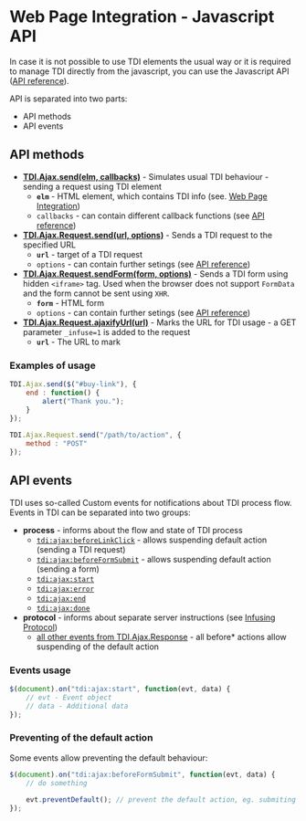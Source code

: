# Web Page Integration - Javascript API

In case it is not possible to use TDI elements the usual way or it is required to manage TDI directly from the javascript, you can use the Javascript API ([API reference](http://twinstone.github.io/tdi/docs/api/)).

API is separated into two parts:

* API methods
* API events

## API methods

* **[TDI.Ajax.send(elm, callbacks)](http://twinstone.github.io/tdi/docs/api/classes/TDI.Ajax.html#method_send)** - Simulates usual TDI behaviour - sending a request using TDI element
  * **`elm`** - HTML element, which contains TDI info (see. [Web Page Integration](web-page-integration.md))
  * `callbacks` - can contain different callback functions (see [API reference](http://twinstone.github.io/tdi/docs/api/classes/TDI.Ajax.html#method_send))
* **[TDI.Ajax.Request.send(url, options)](http://twinstone.github.io/tdi/docs/api/classes/TDI.Ajax.Request.html#method_send)** - Sends a TDI request to the specified URL
  * **`url`** - target of a TDI request
  * `options` - can contain further setings (see [API reference](http://twinstone.github.io/tdi/docs/api/classes/TDI.Ajax.Request.html#method_send))
* **[TDI.Ajax.Request.sendForm(form, options)](http://twinstone.github.io/tdi/docs/api/classes/TDI.Ajax.Request.html#method_sendForm)** - Sends a TDI form using hidden `<iframe>` tag. Used when the browser does not support `FormData` and the form cannot be sent using `XHR`.
  * **`form`** - HTML form
  * `options` - can contain further setings (see [API reference](http://twinstone.github.io/tdi/docs/api/classes/TDI.Ajax.Request.html#method_sendForm))
* **[TDI.Ajax.Request.ajaxifyUrl(url)](http://twinstone.github.io/tdi/docs/api/classes/TDI.Ajax.Request.html#method_ajaxifyUrl)** - Marks the URL for TDI usage - a GET parameter `_infuse=1` is added to the request
  * **`url`** - The URL to mark

### Examples of usage

```javascript
TDI.Ajax.send($("#buy-link"), {
    end : function() {
        alert("Thank you.");  
    }
});
 
TDI.Ajax.Request.send("/path/to/action", {
    method : "POST"
});
````

## API events

TDI uses so-called Custom events for notifications about TDI process flow. Events in TDI can be separated into two groups:

* **process**  - informs about the flow and state of TDI process
  * [`tdi:ajax:beforeLinkClick`](http://twinstone.github.io/tdi/docs/api/classes/TDI.Ajax.html#event_tdi:ajax:beforeLinkClick) - allows suspending default action (sending a  TDI request)
  * [`tdi:ajax:beforeFormSubmit`](http://twinstone.github.io/tdi/docs/api/classes/TDI.Ajax.html#event_tdi:ajax:beforeFormSubmit) - allows suspending default action (sending a form)
  * [`tdi:ajax:start`](http://twinstone.github.io/tdi/docs/api/classes/TDI.Ajax.Response.html#event_tdi:ajax:start)
  * [`tdi:ajax:error`](http://twinstone.github.io/tdi/docs/api/classes/TDI.Ajax.Response.html#event_tdi:ajax:error)
  * [`tdi:ajax:end`](http://twinstone.github.io/tdi/docs/api/classes/TDI.Ajax.Response.html#event_tdi:ajax:end)
  * [`tdi:ajax:done`](http://twinstone.github.io/tdi/docs/api/classes/TDI.Ajax.Response.html#event_tdi:ajax:done)
* **protocol** - informs about separate server instructions (see [Infusing Protocol](infusing-protocol.md))
  * [all other events from TDI.Ajax.Response](http://twinstone.github.io/tdi/docs/api/classes/TDI.Ajax.Response.html) - all before* actions allow suspending of the default action

### Events usage

```javascript
$(document).on("tdi:ajax:start", function(evt, data) {
    // evt - Event object
    // data - Additional data  
});
```

### Preventing of the default action

Some events allow preventing the default behaviour:

```javascript
$(document).on("tdi:ajax:beforeFormSubmit", function(evt, data) {
    // do something
    
    evt.preventDefault(); // prevent the default action, eg. submiting the form  
});
```
